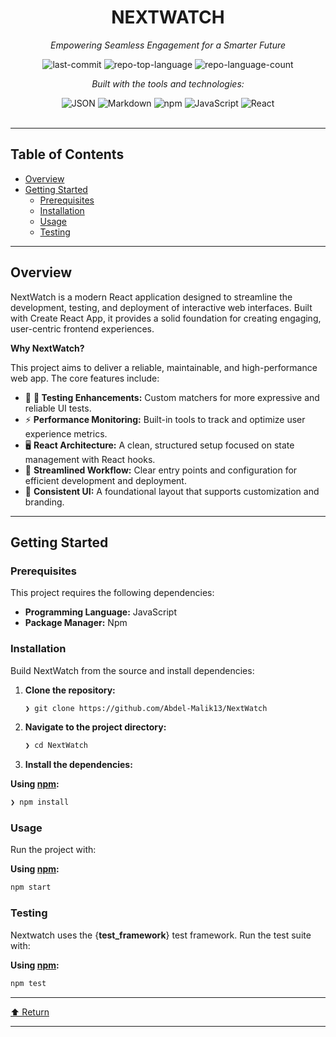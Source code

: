 <div id="top">

<!-- HEADER STYLE: CLASSIC -->
<div align="center">


# NEXTWATCH

<em>Empowering Seamless Engagement for a Smarter Future</em>

<!-- BADGES -->
<img src="https://img.shields.io/github/last-commit/Abdel-Malik13/NextWatch?style=flat&logo=git&logoColor=white&color=0080ff" alt="last-commit">
<img src="https://img.shields.io/github/languages/top/Abdel-Malik13/NextWatch?style=flat&color=0080ff" alt="repo-top-language">
<img src="https://img.shields.io/github/languages/count/Abdel-Malik13/NextWatch?style=flat&color=0080ff" alt="repo-language-count">

<em>Built with the tools and technologies:</em>

<img src="https://img.shields.io/badge/JSON-000000.svg?style=flat&logo=JSON&logoColor=white" alt="JSON">
<img src="https://img.shields.io/badge/Markdown-000000.svg?style=flat&logo=Markdown&logoColor=white" alt="Markdown">
<img src="https://img.shields.io/badge/npm-CB3837.svg?style=flat&logo=npm&logoColor=white" alt="npm">
<img src="https://img.shields.io/badge/JavaScript-F7DF1E.svg?style=flat&logo=JavaScript&logoColor=black" alt="JavaScript">
<img src="https://img.shields.io/badge/React-61DAFB.svg?style=flat&logo=React&logoColor=black" alt="React">

</div>
<br>

---

## Table of Contents

- [Overview](#overview)
- [Getting Started](#getting-started)
    - [Prerequisites](#prerequisites)
    - [Installation](#installation)
    - [Usage](#usage)
    - [Testing](#testing)

---

## Overview

NextWatch is a modern React application designed to streamline the development, testing, and deployment of interactive web interfaces. Built with Create React App, it provides a solid foundation for creating engaging, user-centric frontend experiences. 

**Why NextWatch?**

This project aims to deliver a reliable, maintainable, and high-performance web app. The core features include:

- 🧪 **🔬 Testing Enhancements:** Custom matchers for more expressive and reliable UI tests.
- ⚡ **Performance Monitoring:** Built-in tools to track and optimize user experience metrics.
- 🖥️ **React Architecture:** A clean, structured setup focused on state management with React hooks.
- 🚀 **Streamlined Workflow:** Clear entry points and configuration for efficient development and deployment.
- 🎨 **Consistent UI:** A foundational layout that supports customization and branding.

---

## Getting Started

### Prerequisites

This project requires the following dependencies:

- **Programming Language:** JavaScript
- **Package Manager:** Npm

### Installation

Build NextWatch from the source and install dependencies:

1. **Clone the repository:**

    ```sh
    ❯ git clone https://github.com/Abdel-Malik13/NextWatch
    ```

2. **Navigate to the project directory:**

    ```sh
    ❯ cd NextWatch
    ```

3. **Install the dependencies:**

**Using [npm](https://www.npmjs.com/):**

```sh
❯ npm install
```

### Usage

Run the project with:

**Using [npm](https://www.npmjs.com/):**

```sh
npm start
```

### Testing

Nextwatch uses the {__test_framework__} test framework. Run the test suite with:

**Using [npm](https://www.npmjs.com/):**

```sh
npm test
```

---

<div align="left"><a href="#top">⬆ Return</a></div>

---
